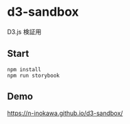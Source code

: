 # d3-sandbox

D3.js 検証用

## Start

```
npm install
npm run storybook
```

## Demo

https://n-inokawa.github.io/d3-sandbox/
